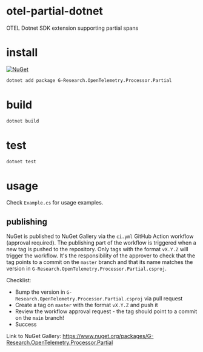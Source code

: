 # otel-partial-dotnet
OTEL Dotnet SDK extension supporting partial spans

# install
[![NuGet](https://img.shields.io/nuget/vpre/G-Research.OpenTelemetry.Processor.Partial)](https://www.nuget.org/packages/G-Research.OpenTelemetry.Processor.Partial/absoluteLatest)

```bash
dotnet add package G-Research.OpenTelemetry.Processor.Partial
```

# build
```bash
dotnet build
```

# test
```bash
dotnet test
```

# usage
Check `Example.cs` for usage examples.

## publishing
NuGet is published to NuGet Gallery via the `ci.yml` GitHub Action workflow (approval required).
The publishing part of the workflow is triggered when a new tag is pushed to the repository. Only tags with the format `vX.Y.Z` will trigger the workflow. It's the responsibility of the approver to check that the tag points to a commit on the `master` branch and that its name matches the version in `G-Research.OpenTelemetry.Processor.Partial.csproj`.

Checklist:
- Bump the version in `G-Research.OpenTelemetry.Processor.Partial.csproj` via pull request
- Create a tag on `master` with the format `vX.Y.Z` and push it
- Review the workflow approval request - the tag should point to a commit on the `main` branch!
- Success

Link to NuGet Gallery: https://www.nuget.org/packages/G-Research.OpenTelemetry.Processor.Partial